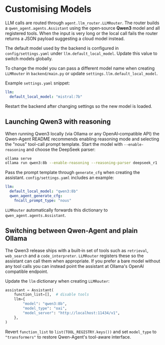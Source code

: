 # Customising Models

LLM calls are routed through `agent.llm_router.LLMRouter`. The router builds a
`qwen_agent.agents.Assistant` using the open‑source **Qwen3** model and all
registered tools. When the input is very long or the local call fails the router
returns a JSON payload suggesting a cloud model instead.

The default model used by the backend is configured in `config/settings.yaml` under `llm.default_local_model`. Update this value to switch models globally.

To change the model you can pass a different model name when creating
`LLMRouter` in `backend/main.py` or update `settings.llm.default_local_model`.

Example `settings.yaml` snippet:

```yaml
llm:
  default_local_model: "mistral:7b"
```

Restart the backend after changing settings so the new model is loaded.

## Launching Qwen3 with reasoning

When running Qwen3 locally (via Ollama or any OpenAI‑compatible API) the
Qwen-Agent README recommends enabling reasoning mode and selecting the "nous"
tool-call prompt template. Start the model with `--enable-reasoning` and choose
the DeepSeek parser:

```bash
ollama serve
ollama run qwen3:8b --enable-reasoning --reasoning-parser deepseek_r1
```

Pass the prompt template through `generate_cfg` when creating the assistant.
`config/settings.yaml` includes an example:

```yaml
llm:
  default_local_model: "qwen3:8b"
  qwen_agent_generate_cfg:
    fncall_prompt_type: "nous"
```

`LLMRouter` automatically forwards this dictionary to `qwen_agent.agents.Assistant`.

## Switching between Qwen-Agent and plain Ollama

The Qwen3 release ships with a built‑in set of tools such as `retrieval`,
`web_search` and a `code_interpreter`. `LLMRouter` registers these so the
assistant can call them when appropriate. If you prefer a bare model without any
tool calls you can instead point the assistant at Ollama's OpenAI compatible
endpoint.

Update the `llm` dictionary when creating `LLMRouter`:

```python
assistant = Assistant(
    function_list=[],  # disable tools
    llm={
        "model": "qwen3:8b",
        "model_type": "oai",
        "model_server": "http://localhost:11434/v1",
    },
)
```

Revert `function_list` to `list(TOOL_REGISTRY.keys())` and set `model_type` to
`"transformers"` to restore Qwen-Agent's tool-aware interface.

